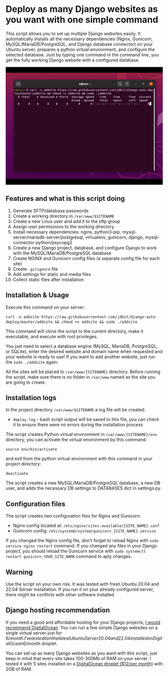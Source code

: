 # Deploy as many Django websites as you want with one simple command

This script allows you to set up multiple Django websites easily. It automatically installs all the necessary dependencies (Nginx, Gunicorn, MySQL/MariaDB/PostgreSQL, and Django database connector) on your Ubuntu server, prepares a python virtual environment, and configure the selected database. Just by typing one command in the command line, you get the fully working Django website with a configured database.

![demo](demo2.gif)

## Features and what is this script doing

1. Generate SFTP/database passwords
2. Create a working directory in `/var/www/$SITENAME`
3. Create a new Linux user and add it to the sftp group
4. Assign user permissions to the working directory
5. Install necessary dependencies: nginx, python3-pip, mysql-server/mariadb-server/postgresql, virtualenv, gunicorn, django, mysql-connector-python/psycopg2
6. Create a new Django project, database, and configure Django to work with the MySQL/MariaDB/PostgreSQL database
7. Create NGINX and Gunicorn config files (a separate config file for each site)
8. Create `.gitignore` file
9. Add settings for static and media files
10. Collect static files after installation

## Installation & Usage

Execute this command on your server:

```
curl -o addsite https://raw.githubusercontent.com/jdbit/django-auto-deploy/master/addsite && chmod +x addsite && sudo ./addsite
```

This command will clone the script to the current directory, make it executable, and execute with root privileges.

You just need to select a database engine (MySQL, MariaDB, PostgreSQL, or SQLite), enter the desired website and domain name when requested and your website is ready to use!  If you want to add another website, just run the `sudo ./addsite` again.

All the sites will be placed to `/var/www/{SITENAME}` directory. Before running the script, make sure there is no folder in `/var/www` named as the site you are going to create.

## Installation logs

In the project directory `/var/www/$SITENAME` a log file will be created:

* `deploy.log` - bash script output will be saved to this file, you can check it to ensure there were no errors during the installation process

The script creates Python virtual environment in `/var/www/{SITENAME}/env` directory, you can activate the virtual environment by this command:

```
source env/bin/activate
```
and exit from the python virtual environment with this command in your project directory:
```
deactivate
```

The script creates a new MySQL/MariaDB/PostgreSQL database, a new DB user, and adds the necessary DB settings to DATABASES dict in settings.py.

## Configuration files
The script creates two configuration files for Nginx and Gunicorn:

* Nginx config located at: `/etc/nginx/sites-available/{SITE_NAME}.conf`
* Gunicorn config: `/etc/systemd/system/gunicorn_{SITE_NAME}.service`

If you changed the Nginx config file, don't forget to reload Nginx with `sudo service nginx restart` command. If you changed any files in your Django project, you should reload the Gunicorn service with `sudo systemctl restart gunicorn_YOUR_SITE_NAME` command to aply changes.

## Warning

Use the script on your own risk. It was tested with fresh Ubuntu 20.04 and 22.04 Server installation. If you run it on your already configured server, there might be conflicts with other software installed.

## Django hosting recommendation

If you need a good and affordable hosting for your Django projects, [I would recommend DigitalOcean](https://m.do.co/c/008d3315ed7b). You can run a few simple Django websites on a single virtual server just for 6$/month. I've tested it on the latest Ubuntu Server 20.04 and 22.04 installed on DigitalOcean 6$/month droplet.

You can set up as many Django websites as you want with this script, just keep in mind that every site takes 100-300Mb of RAM on your server. I tested it with 5 sites installed on a [DigitalOcean droplet ($12/per month)](https://m.do.co/c/008d3315ed7b) with 2GB of RAM.
